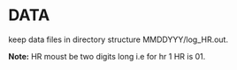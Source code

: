 # DATA
keep data files in directory structure MMDDYYY/log_HR.out. 

**Note:** HR moust be two digits long i.e for hr 1 HR is 01.